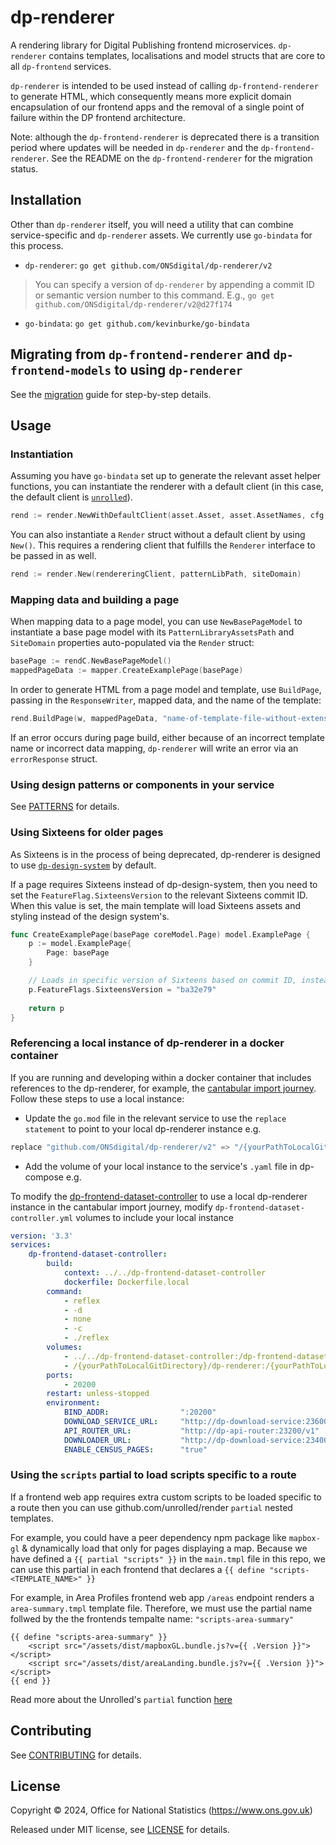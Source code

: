 # dp-renderer

A rendering library for Digital Publishing frontend microservices. `dp-renderer` contains templates, localisations and model structs that are core to all `dp-frontend` services.

`dp-renderer` is intended to be used instead of calling `dp-frontend-renderer` to generate HTML, which consequently means more explicit domain encapsulation of our frontend apps and the removal of a single point of failure within the DP frontend architecture.

Note: although the `dp-frontend-renderer` is deprecated there is a transition period where updates will be needed in `dp-renderer` and the `dp-frontend-renderer`. See the README on the `dp-frontend-renderer` for the migration status.

## Installation

Other than `dp-renderer` itself, you will need a utility that can combine service-specific and `dp-renderer` assets. We currently use `go-bindata` for this process.

- `dp-renderer`: `go get github.com/ONSdigital/dp-renderer/v2`

> You can specify a version of `dp-renderer` by appending a commit ID or semantic version number to this command. E.g., `go get github.com/ONSdigital/dp-renderer/v2@d27f174`

- `go-bindata`: `go get github.com/kevinburke/go-bindata`

## Migrating from `dp-frontend-renderer` and `dp-frontend-models` to using `dp-renderer`

See the [migration](MIGRATION.md) guide for step-by-step details.

## Usage

### Instantiation

Assuming you have `go-bindata` set up to generate the relevant asset helper functions, you can instantiate the renderer with a default client (in this case, the default client is [`unrolled`](https://github.com/unrolled/render)).

```go
rend := render.NewWithDefaultClient(asset.Asset, asset.AssetNames, cfg.PatternLibraryAssetsPath, cfg.SiteDomain)
```

You can also instantiate a `Render` struct without a default client by using `New()`. This requires a rendering client that fulfills the `Renderer` interface to be passed in as well.

```go
rend := render.New(rendereringClient, patternLibPath, siteDomain)
```

### Mapping data and building a page

When mapping data to a page model, you can use `NewBasePageModel` to instantiate a base page model with its `PatternLibraryAssetsPath` and `SiteDomain` properties auto-populated via the `Render` struct:

```go
basePage := rendC.NewBasePageModel()
mappedPageData := mapper.CreateExamplePage(basePage)
```

In order to generate HTML from a page model and template, use `BuildPage`, passing in the `ResponseWriter`, mapped data, and the name of the template:

```go
rend.BuildPage(w, mappedPageData, "name-of-template-file-without-extension")
```

If an error occurs during page build, either because of an incorrect template name or incorrect data mapping, `dp-renderer` will write an error via an `errorResponse` struct.

### Using design patterns or components in your service

See [PATTERNS](PATTERNS.md) for details.

### Using Sixteens for older pages

As Sixteens is in the process of being deprecated, dp-renderer is designed to use [`dp-design-system`](https://github.com/ONSdigital/dp-design-system) by default.

If a page requires Sixteens instead of dp-design-system, then you need to set the `FeatureFlag.SixteensVersion` to the relevant Sixteens commit ID. When this value is set, the main template will load Sixteens assets and styling instead of the design system's.

```go
func CreateExamplePage(basePage coreModel.Page) model.ExamplePage {
    p := model.ExamplePage{
        Page: basePage
    }

    // Loads in specific version of Sixteens based on commit ID, instead of dp-design-system
    p.FeatureFlags.SixteensVersion = "ba32e79"
    
    return p
}
```

### Referencing a local instance of dp-renderer in a docker container

If you are running and developing within a docker container that includes references to the dp-renderer, for example, the [cantabular import journey](https://github.com/ONSdigital/dp-compose/tree/main/cantabular-import). Follow these steps to use a local instance:

- Update the `go.mod` file in the relevant service to use the `replace statement` to point to your local dp-renderer instance
e.g.

```go
replace "github.com/ONSdigital/dp-renderer/v2" => "/{yourPathToLocalGitDirectory}/dp-renderer"
```

- Add the volume of your local instance to the service's `.yaml` file in dp-compose
e.g.

To modify the [dp-frontend-dataset-controller](https://github.com/ONSdigital/dp-frontend-dataset-controller) to use a local dp-renderer instance in the cantabular import journey, modify `dp-frontend-dataset-controller.yml` volumes to include your local instance

```yml
version: '3.3'
services:
    dp-frontend-dataset-controller:
        build:
            context: ../../dp-frontend-dataset-controller
            dockerfile: Dockerfile.local
        command:
            - reflex
            - -d
            - none
            - -c
            - ./reflex
        volumes:
            - ../../dp-frontend-dataset-controller:/dp-frontend-dataset-controller
            - /{yourPathToLocalGitDirectory}/dp-renderer:/{yourPathToLocalGitDirectory}/dp-renderer
        ports:
            - 20200
        restart: unless-stopped
        environment:
            BIND_ADDR:                ":20200"
            DOWNLOAD_SERVICE_URL:     "http://dp-download-service:23600"
            API_ROUTER_URL:           "http://dp-api-router:23200/v1"
            DOWNLOADER_URL:           "http://dp-download-service:23400"
            ENABLE_CENSUS_PAGES:      "true"
```

### Using the `scripts` partial to load scripts specific to a route 
If a frontend web app requires extra custom scripts to be loaded specific to a route
then you can use github.com/unrolled/render `partial` nested templates. 

For example, you could have a peer dependency npm package like `mapbox-gl` & dynamically
load that only for pages displaying a map. Because we have defined a `{{ partial "scripts" }}` in 
the `main.tmpl` file in this repo, we can use this partial in each frontend that declares a `{{ define "scripts-<TEMPLATE_NAME>" }}`

For example, in Area Profiles frontend web app `/areas` endpoint renders a `area-summary.tmpl` template file.
Therefore, we must use the partial name follwed by the the frontends tempalte name: `"scripts-area-summary"`
```
{{ define "scripts-area-summary" }}
    <script src="/assets/dist/mapboxGL.bundle.js?v={{ .Version }}"></script>
    <script src="/assets/dist/areaLanding.bundle.js?v={{ .Version }}"></script>
{{ end }}
```

Read more about the Unrolled's `partial` function [here](https://github.com/unrolled/render#layouts) 
## Contributing

See [CONTRIBUTING](CONTRIBUTING.md) for details.

## License

Copyright © 2024, Office for National Statistics (<https://www.ons.gov.uk>)

Released under MIT license, see [LICENSE](LICENSE.md) for details.

